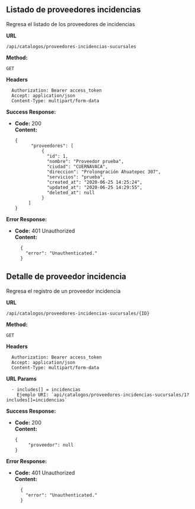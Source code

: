 ## Listado de proveedores incidencias
Regresa el listado de los proveedores de incidencias

 **URL**

    /api/catalogos/proveedores-incidencias-sucursales

 **Method:**

  `GET`
  
 **Headers**
   
      Authorization: Bearer access_token
      Accept: application/json
      Content-Type: multipart/form-data
     

**Success Response:**

* **Code:** 200 <br />
  **Content:** 
  
      {
            "proveedores": [
                {
                  "id": 1,
                  "nombre": "Proveedor prueba",
                  "ciudad": "CUERNAVACA",
                  "direccion": "Prolongración Ahuatepec 307",
                  "servicios": "prueba",
                  "created_at": "2020-06-25 14:25:24",
                  "updated_at": "2020-06-25 14:29:55",
                  "deleted_at": null
                }
           ]
      }

**Error Response:**

  * **Code:** 401 Unauthorized <br />
    **Content:** 
  
          {
            "error": "Unauthenticated."
          }  
          
            
                    
## Detalle de proveedor incidencia
Regresa el registro de un proveedor incidencia

 **URL**

    /api/catalogos/proveedores-incidencias-sucursales/{ID}

 **Method:**

  `GET`
  
 **Headers**
   
      Authorization: Bearer access_token
      Accept: application/json
      Content-Type: multipart/form-data
     
 **URL Params**

      - includes[] = incidencias
        Ejemplo URI: `api/catalogos/proveedores-incidencias-sucursales/1?includes[]=incidencias`

**Success Response:**

* **Code:** 200 <br />
  **Content:** 
  
      {
           "proveedor": null
      }

**Error Response:**

  * **Code:** 401 Unauthorized <br />
    **Content:** 
  
          {
            "error": "Unauthenticated."
          }  
